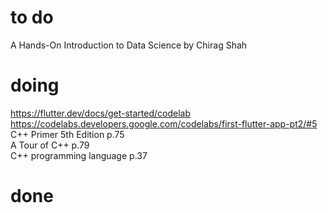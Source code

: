 # to do
A Hands-On Introduction to Data Science by Chirag Shah  
# doing
https://flutter.dev/docs/get-started/codelab  
https://codelabs.developers.google.com/codelabs/first-flutter-app-pt2/#5  
C++ Primer 5th Edition p.75  
A Tour of C++ p.79  
C++ programming language p.37  
# done
